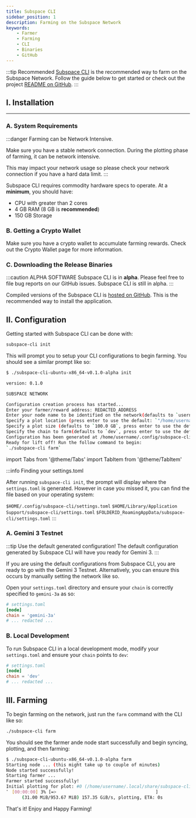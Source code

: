 ```yaml
---
title: Subspace CLI
sidebar_position: 1
description: Farming on the Subspace Network
keywords:
    - Farmer
    - Farming
    - CLI
    - Binaries
    - GitHub
---
```


:::tip Recommended
[Subspace CLI](https://github.com/subspace/subspace-cli) is the recommended way to farm on the Subspace Network. Follow the guide below to get started or check out the project [README on GitHub](https://github.com/subspace/subspace-cli/blobl/main/README.md).
:::

## I. Installation

---

### A. System Requirements

:::danger Farming can be Network Intensive.

Make sure you have a stable network connection. During the plotting phase of farming, it can be network intensive.

This may impact your network usage so please check your network connection if you have a hard data limit.
:::

Subspace CLI requires commodity hardware specs to operate. At a **minimum**, you should have:

* CPU with greater than 2 cores
* 4 GB RAM (8 GB is **recommended**)
* 150 GB Storage


### B. Getting a Crypto Wallet

Make sure you have a crypto wallet to accumulate farming rewards. Check out the Crypto Wallet page for more information.

### C. Downloading the Release Binaries

:::caution ALPHA SOFTWARE
Subspace CLI is  in **alpha**.
Please feel free to file bug reports on our GitHub issues.
Subspace CLI is still in alpha.
:::

Compiled versions of the Subspace CLI is [hosted on GitHub](https://github.com/subspace/subspace-cli/releases). This is the recommended way to install the application.

## II. Configuration

Getting started with Subspace CLI can be done with:

```bash
subspace-cli init
```

This will prompt you to setup your CLI configurations to begin farming. You should see a similar prompt like so:

```bash
$ ./subspace-cli-ubuntu-x86_64-v0.1.0-alpha init

version: 0.1.0

SUBSPACE NETWORK

Configuration creation process has started...
Enter your farmer/reward address: REDACTED_ADDRESS
Enter your node name to be identified on the network(defaults to `username`, press enter to use the default):
Specify a plot location (press enter to use the default: `"/home/username/.local/share/subspace-cli/plots"`):
Specify a plot size (defaults to `100.0 GB`, press enter to use the default):
Specify the chain to farm(defaults to `dev`, press enter to use the default):
Configuration has been generated at /home/username/.config/subspace-cli
Ready for lift off! Run the follow command to begin:
`./subspace-cli farm`
```



import Tabs from '@theme/Tabs'
import TabItem from '@theme/TabItem'

:::info Finding your settings.toml

After running `subspace-cli init`, the prompt will display where the `settings.toml` is generated. However in case you missed it, you can find the file based on your operating system:

<Tabs>
    <TabItem value="linux"><code>$HOME/.config/subspace-cli/settings.toml</code></TabItem>
    <TabItem value="macos"><code>$HOME/Library/Application Support/subspace-cli/settings.toml</code></TabItem>
    <TabItem value="windows"><code>$FOLDERID_RoamingAppData/subspace-cli/settings.toml</code></TabItem>
</Tabs>
:::



### A. Gemini 3 Testnet

:::tip Use the default generated configuration!
The default configuration generated by Subspace CLI will have you ready for Gemini 3.
:::

If you are using the default configurations from Subspace CLI, you are ready to go with the Gemini 3 Testnet. Alternatively, you can ensure this occurs by manually setting the network like so.

Open your `settings.toml` directory and ensure your `chain` is correctly specified to `gemini-3a` as so:


```toml
# settings.toml
[node]
chain = 'gemini-3a'
# ... redacted ... 
```

### B. Local Development

To run Subspace CLI in a local development mode, modify your `settings.toml` and ensure your `chain` points to `dev`:

```toml
# settings.toml
[node]
chain = 'dev'
# ... redacted ... 
```

## III. Farming

To begin farming on the network, just run the `farm` command with the CLI like so:

```bash
./subspace-cli farm
```

You should see the farmer ande node start successfully and begin syncing, plotting, and then farming:

```bash
$ ./subspace-cli-ubuntu-x86_64-v0.1.0-alpha farm
Starting node ... (this might take up to couple of minutes)
Node started successfully!
Starting farmer ...
Farmer started successfully!
Initial plotting for plot: #0 (/home/username/.local/share/subspace-cli/plots)
⠁ [00:00:00] 3% [=>                                      ]
      (31.00 MiB/953.67 MiB) 157.35 GiB/s, plotting, ETA: 0s 
```

That's it! Enjoy and Happy Farming!
